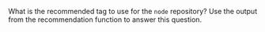 What is the recommended tag to use for the `node` repository?  Use the output from the recommendation function to answer this question.
